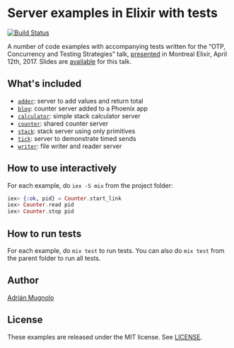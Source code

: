 # Server examples in Elixir with tests

[![Build Status](https://travis-ci.org/xymbol/otp-examples.svg?branch=master)](https://travis-ci.org/xymbol/otp-examples)

A number of code examples with accompanying tests written for the “OTP,
Concurrency and Testing Strategies” talk,
[presented](https://www.meetup.com/montrealelixir/events/238411707/) in Montreal
Elixir, April 12th, 2017. Slides are
[available](https://speakerdeck.com/xymbol/otp-concurrency-and-testing-strategies)
for this talk.

## What's included

* [`adder`](adder): server to add values and return total
* [`blog`](blog): counter server added to a Phoenix app
* [`calculator`](calculator): simple stack calculator server
* [`counter`](counter): shared counter server
* [`stack`](stack): stack server using only primitives
* [`tick`](tick): server to demonstrate timed sends
* [`writer`](writer): file writer and reader server

## How to use interactively

For each example, do `iex -S mix` from the project folder:

```elixir
iex> {:ok, pid} = Counter.start_link
iex> Counter.read pid
iex> Counter.stop pid
```

## How to run tests

For each example, do `mix test` to run tests. You can also do `mix test` from
the parent folder to run all tests.

## Author

[Adrián Mugnolo](https://github.com/xymbol)

## License

These examples are released under the MIT license. See [LICENSE](LICENSE).

